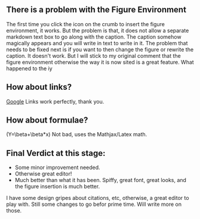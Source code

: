 ## There is a problem with the Figure Environment
The first time you click the icon on the crumb to insert the figure environment, it works. But the problem is that, it does not allow a separate markdown text box to go along with the caption. The caption somehow magically appears and you will write in text to write in it. The problem that needs to be fixed next is if you want to then change the figure or rewrite the caption. It doesn't work. But I will stick to my original comment that the figure environment otherwise the way it is now sited is a great feature. What happened to the iy

## How about links?
[Google](http://www.google.com)
Links work perfectly, thank you.

## How about formulae?

\(Y=\beta+\beta*x\)
Not bad, uses the Mathjax/Latex math. 

## Final Verdict at this stage:
- Some minor improvement needed.
- Otherwise great editor!
- Much better than what it has been. Spiffy, great font, great looks, and the figure insertion is much better.

I have some design gripes about citations, etc, otherwise, a great editor to play with. Still some changes to go befor prime time. Will write more on those.

